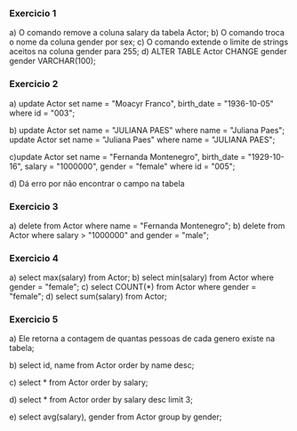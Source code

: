 ### Exercicio 1
a) O comando remove a coluna salary da tabela Actor;
b) O comando troca o nome da coluna gender por sex;
c) O comando extende o limite de strings aceitos na coluna gender para 255;
d) ALTER TABLE Actor CHANGE gender gender VARCHAR(100);

### Exercicio 2
a) update Actor set name = "Moacyr Franco", birth_date = "1936-10-05" where id = "003";

b)  update Actor set name = "JULIANA PAES" where name = "Juliana Paes";
    update Actor set name = "Juliana Paes" where name = "JULIANA PAES";

c)update Actor set name = "Fernanda Montenegro", birth_date = "1929-10-16", salary = "1000000", gender = "female" where id = "005";

d) Dá erro por não encontrar o campo na tabela

### Exercicio 3
a) delete from Actor where name = "Fernanda Montenegro";
b) delete from Actor where salary > "1000000" and gender = "male";

### Exercicio 4
a) select max(salary) from Actor;
b) select min(salary) from Actor where gender = "female";
c) select COUNT(*) from Actor where gender = "female";
d) select sum(salary) from Actor;

### Exercicio 5
a) Ele retorna a contagem de quantas pessoas de cada genero existe na tabela;

b) select id, name from Actor order by name desc;

c) select * from Actor order by salary;

d) select * from Actor order by salary desc limit 3;

e) select avg(salary), gender from Actor group by gender;